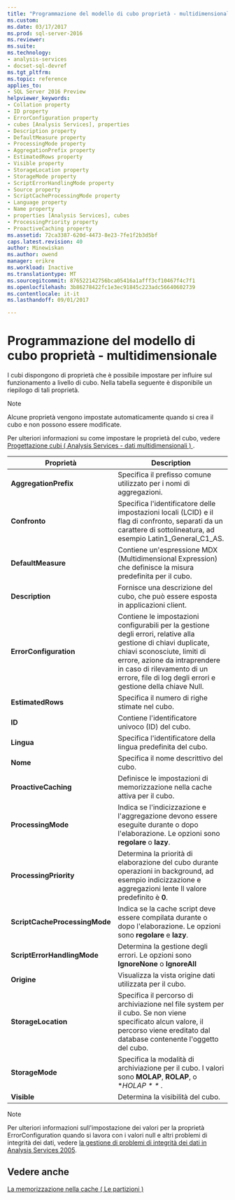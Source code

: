```yaml
---
title: "Programmazione del modello di cubo proprietà - multidimensionale | Documenti Microsoft"
ms.custom: 
ms.date: 03/17/2017
ms.prod: sql-server-2016
ms.reviewer: 
ms.suite: 
ms.technology:
- analysis-services
- docset-sql-devref
ms.tgt_pltfrm: 
ms.topic: reference
applies_to:
- SQL Server 2016 Preview
helpviewer_keywords:
- Collation property
- ID property
- ErrorConfiguration property
- cubes [Analysis Services], properties
- Description property
- DefaultMeasure property
- ProcessingMode property
- AggregationPrefix property
- EstimatedRows property
- Visible property
- StorageLocation property
- StorageMode property
- ScriptErrorHandlingMode property
- Source property
- ScriptCacheProcessingMode property
- Language property
- Name property
- properties [Analysis Services], cubes
- ProcessingPriority property
- ProactiveCaching property
ms.assetid: 72ca3387-620d-4473-8e23-7fe1f2b3d5bf
caps.latest.revision: 40
author: Minewiskan
ms.author: owend
manager: erikre
ms.workload: Inactive
ms.translationtype: MT
ms.sourcegitcommit: 876522142756bca05416a1afff3cf10467f4c7f1
ms.openlocfilehash: 3b86278422fc1e3ec91845c223adc56640602739
ms.contentlocale: it-it
ms.lasthandoff: 09/01/2017

---
```

# <a name="cube-properties---multidimensional-model-programming"></a>Programmazione del modello di cubo proprietà - multidimensionale
  I cubi dispongono di proprietà che è possibile impostare per influire sul funzionamento a livello di cubo. Nella tabella seguente è disponibile un riepilogo di tali proprietà.  
  
> [!NOTE]  
>  Alcune proprietà vengono impostate automaticamente quando si crea il cubo e non possono essere modificate.  
  
 Per ulteriori informazioni su come impostare le proprietà del cubo, vedere [Progettazione cubi &#40; Analysis Services - dati multidimensionali &#41; ](http://msdn.microsoft.com/library/a6692467-da88-4312-8b03-d812f2ae5a96).  
  
|Proprietà|Description|  
|--------------|-----------------|  
|**AggregationPrefix**|Specifica il prefisso comune utilizzato per i nomi di aggregazioni.|  
|**Confronto**|Specifica l'identificatore delle impostazioni locali (LCID) e il flag di confronto, separati da un carattere di sottolineatura, ad esempio Latin1_General_C1_AS.|  
|**DefaultMeasure**|Contiene un'espressione MDX (Multidimensional Expression) che definisce la misura predefinita per il cubo.|  
|**Description**|Fornisce una descrizione del cubo, che può essere esposta in applicazioni client.|  
|**ErrorConfiguration**|Contiene le impostazioni configurabili per la gestione degli errori, relative alla gestione di chiavi duplicate, chiavi sconosciute, limiti di errore, azione da intraprendere in caso di rilevamento di un errore, file di log degli errori e gestione della chiave Null.|  
|**EstimatedRows**|Specifica il numero di righe stimate nel cubo.|  
|**ID**|Contiene l'identificatore univoco (ID) del cubo.|  
|**Lingua**|Specifica l'identificatore della lingua predefinita del cubo.|  
|**Nome**|Specifica il nome descrittivo del cubo.|  
|**ProactiveCaching**|Definisce le impostazioni di memorizzazione nella cache attiva per il cubo.|  
|**ProcessingMode**|Indica se l'indicizzazione e l'aggregazione devono essere eseguite durante o dopo l'elaborazione. Le opzioni sono **regolare** o **lazy**.|  
|**ProcessingPriority**|Determina la priorità di elaborazione del cubo durante operazioni in background, ad esempio indicizzazione e aggregazioni lente Il valore predefinito è **0**.|  
|**ScriptCacheProcessingMode**|Indica se la cache script deve essere compilata durante o dopo l'elaborazione. Le opzioni sono **regolare** e **lazy**.|  
|**ScriptErrorHandlingMode**|Determina la gestione degli errori. Le opzioni sono **IgnoreNone** o **IgnoreAll**|  
|**Origine**|Visualizza la vista origine dati utilizzata per il cubo.|  
|**StorageLocation**|Specifica il percorso di archiviazione nel file system per il cubo. Se non viene specificato alcun valore, il percorso viene ereditato dal database contenente l'oggetto del cubo.|  
|**StorageMode**|Specifica la modalità di archiviazione per il cubo. I valori sono **MOLAP**, **ROLAP**, o **HOLAP * * *.**|  
|**Visible**|Determina la visibilità del cubo.|  
  
> [!NOTE]  
>  Per ulteriori informazioni sull'impostazione dei valori per la proprietà ErrorConfiguration quando si lavora con i valori null e altri problemi di integrità dei dati, vedere [la gestione di problemi di integrità dei dati in Analysis Services 2005](http://go.microsoft.com/fwlink/?LinkId=81891).  
  
## <a name="see-also"></a>Vedere anche  
 [La memorizzazione nella cache &#40; Le partizioni &#41;](../../analysis-services/multidimensional-models-olap-logical-cube-objects/partitions-proactive-caching.md)  
  
  

